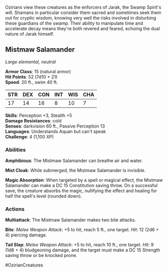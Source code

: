 Ozirians view these creatures as the enforcers of Jarak, the Swamp Spirit's will. Shamans in particular consider them sacred and sometimes seek them out for cryptic wisdom, knowing very well the risks involved in disturbing these guardians of the swamp. Their ability to manipulate time and accelerate decay means they're both revered and feared, echoing the dual nature of Jarak himself.

## Mistmaw Salamander

_Large elemental, neutral_

**Armor Class**: 15 (natural armor)  
**Hit Points**: 52 (7d10 + 21)  
**Speed**: 20 ft., swim 40 ft.

|STR|DEX|CON|INT|WIS|CHA|
|---|---|---|---|---|---|
|17|14|16|8|10|7|

**Skills**: Perception +3, Stealth +5  
**Damage Resistances**: cold  
**Senses**: darkvision 60 ft., Passive Perception 13  
**Languages**: Understands Aquan but can't speak  
**Challenge**: 4 (1,100 XP)

### Abilities

**Amphibious**: The Mistmaw Salamander can breathe air and water.

**Mist Cloak**: While submerged, the Mistmaw Salamander is invisible.

**Magic Absorption**: When targeted by a spell or magical effect, the Mistmaw Salamander can make a DC 15 Constitution saving throw. On a successful save, the creature absorbs the magic, nullifying the effect and healing for half the spell's level (rounded down).

### Actions

**Multiattack**: The Mistmaw Salamander makes two bite attacks.

**Bite**: _Melee Weapon Attack_: +5 to hit, reach 5 ft., one target. _Hit_: 12 (2d6 + 4) piercing damage.

**Tail Slap**: _Melee Weapon Attack_: +5 to hit, reach 10 ft., one target. _Hit_: 9 (1d8 + 4) bludgeoning damage, and the target must make a DC 15 Strength saving throw or be knocked prone.

#OzirianCreatures 

